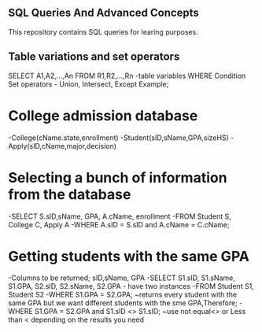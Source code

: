 ## SQL Queries And Advanced Concepts
This repository contains SQL queries for learing purposes.

## Table variations and set operators
SELECT A1,A2,...,An
FROM R1,R2,...,Rn -table variables
WHERE Condition
Set operators  - Union, Intersect, Except
Example;
# College admission database
-College(cName.state,enrollment)
-Student(sID,sName,GPA,sizeHS)
-Apply(sID,cName,major,decision)
# Selecting a bunch of information from the database
-SELECT S.sID,sName, GPA, A.cName, enrollment
-FROM Student S, College C, Apply A
-WHERE A.sID = S.sID and A.cName = C.cName;
# Getting students with the same GPA
-Columns to be returned; sID,sName, GPA
-SELECT S1.sID, S1.sName, S1.GPA, S2.sID, S2.sName, S2.GPA - have two instances
-FROM Student S1, Student S2
-WHERE S1.GPA = S2.GPA; ~returns every student with the same GPA but we want different students with the sme GPA,Therefore;
-WHERE S1.GPA = S2.GPA and S1.sID <> S1.sID; ~use not equal<> or Less than < depending on the results you need
